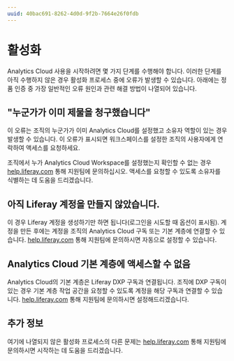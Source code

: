 ```yaml
---
uuid: 40bac691-8262-4d0d-9f2b-7664e26f0fdb
---
```


# 활성화

Analytics Cloud 사용을 시작하려면 몇 가지 단계를 수행해야 합니다. 이러한 단계를 아직 수행하지 않은 경우 활성화 프로세스 중에 오류가 발생할 수 있습니다. 아래에는 정품 인증 중 가장 일반적인 오류 원인과 관련 해결 방법이 나열되어 있습니다.

## "누군가가 이미 제물을 청구했습니다"

이 오류는 조직의 누군가가 이미 Analytics Cloud를 설정했고 소유자 역할이 있는 경우 발생할 수 있습니다. 이 오류가 표시되면 워크스페이스를 설정한 조직의 사용자에게 연락하여 액세스를 요청하세요.

조직에서 누가 Analytics Cloud Workspace를 설정했는지 확인할 수 없는 경우 [help.liferay.com](https://help.liferay.com/) 통해 지원팀에 문의하십시오. 액세스를 요청할 수 있도록 소유자를 식별하는 데 도움을 드리겠습니다.

## 아직 Liferay 계정을 만들지 않았습니다.

이 경우 Liferay 계정을 생성하기만 하면 됩니다(로그인을 시도할 때 옵션이 표시됨). 계정을 만든 후에는 계정을 조직의 Analytics Cloud 구독 또는 기본 계층에 연결할 수 있습니다. [help.liferay.com](https://help.liferay.com/) 통해 지원팀에 문의하시면 자동으로 설정할 수 있습니다.

## Analytics Cloud 기본 계층에 액세스할 수 없음

Analytics Cloud의 기본 계층은 Liferay DXP 구독과 연결됩니다. 조직에 DXP 구독이 있는 경우 기본 계층 작업 공간을 요청할 수 있도록 계정을 해당 구독과 연결할 수 있습니다. [help.liferay.com](https://help.liferay.com/) 통해 지원팀에 문의하시면 설정해드리겠습니다.

## 추가 정보

여기에 나열되지 않은 활성화 프로세스의 다른 문제는 [help.liferay.com](https://help.liferay.com/) 통해 지원팀에 문의하시면 시작하는 데 도움을 드리겠습니다.
